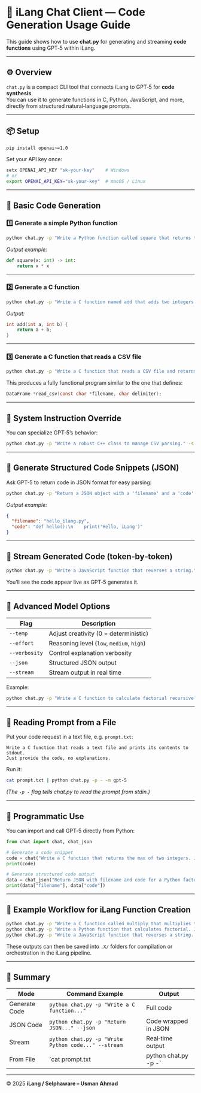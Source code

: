 # 🧠 iLang Chat Client — Code Generation Usage Guide

This guide shows how to use **chat.py** for generating and streaming **code functions** using GPT‑5 within iLang.

---

## ⚙️ Overview

`chat.py` is a compact CLI tool that connects iLang to GPT‑5 for **code synthesis**.  
You can use it to generate functions in C, Python, JavaScript, and more, directly from structured natural‑language prompts.

---

## 📦 Setup

```bash
pip install openai>=1.0
```

Set your API key once:

```bash
setx OPENAI_API_KEY "sk‑your‑key"    # Windows
# or
export OPENAI_API_KEY="sk‑your‑key"  # macOS / Linux
```

---

## 🚀 Basic Code Generation

### 1️⃣ Generate a simple Python function

```bash
python chat.py -p "Write a Python function called square that returns the square of an integer input. Just provide the code." -m gpt-5
```

_Output example:_

```python
def square(x: int) -> int:
    return x * x
```

---

### 2️⃣ Generate a C function

```bash
python chat.py -p "Write a C function named add that adds two integers and returns the result. Just provide the code." -m gpt-5
```

_Output:_

```c
int add(int a, int b) {
    return a + b;
}
```

---

### 3️⃣ Generate a C function that reads a CSV file

```bash
python chat.py -p "Write a C function that reads a CSV file and returns a dataframe‑type structure. The CSV filename should come from argv[1]. Just provide the code." -m gpt-5
```

This produces a fully functional program similar to the one that defines:
```c
DataFrame *read_csv(const char *filename, char delimiter);
```

---

## 💬 System Instruction Override

You can specialize GPT‑5’s behavior:

```bash
python chat.py -p "Write a robust C++ class to manage CSV parsing." -s "You are a senior systems engineer focused on C and C++ performance and memory safety."
```

---

## 🧩 Generate Structured Code Snippets (JSON)

Ask GPT‑5 to return code in JSON format for easy parsing:

```bash
python chat.py -p "Return a JSON object with a 'filename' and a 'code' field containing a Python function that prints 'Hello, iLang'." --json
```

_Output example:_

```json
{
  "filename": "hello_ilang.py",
  "code": "def hello():\n    print('Hello, iLang')"
}
```

---

## 🌊 Stream Generated Code (token‑by‑token)

```bash
python chat.py -p "Write a JavaScript function that reverses a string." --stream
```

You’ll see the code appear live as GPT‑5 generates it.

---

## 🧠 Advanced Model Options

| Flag | Description |
|------|--------------|
| `--temp` | Adjust creativity (0 = deterministic) |
| `--effort` | Reasoning level (`low`, `medium`, `high`) |
| `--verbosity` | Control explanation verbosity |
| `--json` | Structured JSON output |
| `--stream` | Stream output in real time |

Example:

```bash
python chat.py -p "Write a C function to calculate factorial recursively." --effort high --verbosity low
```

---

## 📂 Reading Prompt from a File

Put your code request in a text file, e.g. `prompt.txt`:

```
Write a C function that reads a text file and prints its contents to stdout.
Just provide the code, no explanations.
```

Run it:

```bash
cat prompt.txt | python chat.py -p - -m gpt-5
```

*(The `-p -` flag tells chat.py to read the prompt from stdin.)*

---

## 🧱 Programmatic Use

You can import and call GPT‑5 directly from Python:

```python
from chat import chat, chat_json

# Generate a code snippet
code = chat("Write a C function that returns the max of two integers. Just provide the code.")
print(code)

# Generate structured code output
data = chat_json("Return JSON with filename and code for a Python factorial function.")
print(data["filename"], data["code"])
```

---

## 🧩 Example Workflow for iLang Function Creation

```bash
python chat.py -p "Write a C function called multiply that multiplies two integers. Just provide the code." -m gpt-5
python chat.py -p "Write a Python function that calculates factorial. Just provide the code." -m gpt-5
python chat.py -p "Write a JavaScript function that reverses a string. Just provide the code." -m gpt-5
```

These outputs can then be saved into `.X/` folders for compilation or orchestration in the iLang pipeline.

---

## 🧭 Summary

| Mode | Command Example | Output |
|------|------------------|---------|
| Generate Code | `python chat.py -p "Write a C function..."` | Full code |
| JSON Code | `python chat.py -p "Return JSON..." --json` | Code wrapped in JSON |
| Stream | `python chat.py -p "Write Python code..." --stream` | Real‑time output |
| From File | `cat prompt.txt | python chat.py -p -` | Reads prompt from file |

---

© 2025 **iLang / Selphaware – Usman Ahmad**
